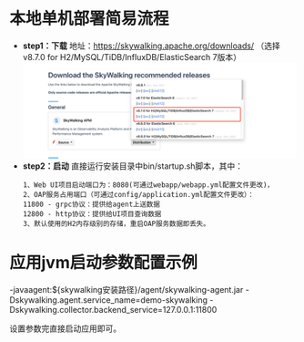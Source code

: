 # 本地单机部署简易流程
- **step1：下载**
  地址：https://skywalking.apache.org/downloads/
  （选择v8.7.0 for H2/MySQL/TiDB/InfluxDB/ElasticSearch 7版本）
  ![img.png](img.png)
- **step2：启动**
  直接运行安装目录中bin/startup.sh脚本，其中：
  ```
  1、Web UI项目启动端口为：8080(可通过webapp/webapp.yml配置文件更改)，
  2、OAP服务占用端口（可通过config/application.yml配置文件更改）：
  11800 - grpc协议：提供给agent上送数据
  12800 - http协议：提供给UI项目查询数据
  3、默认使用的H2内存级别的存储，重启OAP服务数据即丢失。
  ```

# 应用jvm启动参数配置示例
-javaagent:${skywalking安装路径}/agent/skywalking-agent.jar
-Dskywalking.agent.service_name=demo-skywalking 
-Dskywalking.collector.backend_service=127.0.0.1:11800

设置参数完直接启动应用即可。